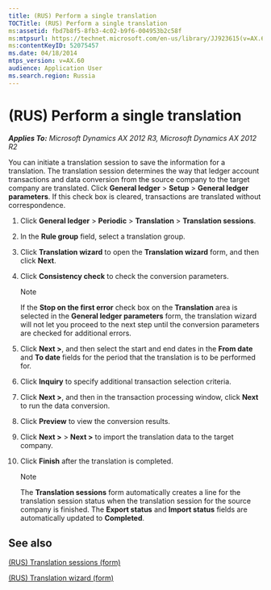 ```yaml
---
title: (RUS) Perform a single translation
TOCTitle: (RUS) Perform a single translation
ms:assetid: fbd7b8f5-8fb3-4c02-b9f6-004953b2c58f
ms:mtpsurl: https://technet.microsoft.com/en-us/library/JJ923615(v=AX.60)
ms:contentKeyID: 52075457
ms.date: 04/18/2014
mtps_version: v=AX.60
audience: Application User
ms.search.region: Russia
---
```


# (RUS) Perform a single translation 


_**Applies To:** Microsoft Dynamics AX 2012 R3, Microsoft Dynamics AX 2012 R2_

You can initiate a translation session to save the information for a translation. The translation session determines the way that ledger account transactions and data conversion from the source company to the target company are translated. Click **General ledger** \> **Setup** \> **General ledger parameters**. If this check box is cleared, transactions are translated without correspondence.

1.  Click **General ledger** \> **Periodic** \> **Translation** \> **Translation sessions**.

2.  In the **Rule group** field, select a translation group.

3.  Click **Translation wizard** to open the **Translation wizard** form, and then click **Next**.

4.  Click **Consistency check** to check the conversion parameters.
    

    > [!NOTE]
    > <P>If the <STRONG>Stop on the first error</STRONG> check box on the <STRONG>Translation</STRONG> area is selected in the <STRONG>General ledger parameters</STRONG> form, the translation wizard will not let you proceed to the next step until the conversion parameters are checked for additional errors.</P>



5.  Click **Next \>**, and then select the start and end dates in the **From date** and **To date** fields for the period that the translation is to be performed for.

6.  Click **Inquiry** to specify additional transaction selection criteria.

7.  Click **Next \>**, and then in the transaction processing window, click **Next** to run the data conversion.

8.  Click **Preview** to view the conversion results.

9.  Click **Next \>** \> **Next \>** to import the translation data to the target company.

10. Click **Finish** after the translation is completed.
    

    > [!NOTE]
    > <P>The <STRONG>Translation sessions</STRONG> form automatically creates a line for the translation session status when the translation session for the source company is finished. The <STRONG>Export status</STRONG> and <STRONG>Import status</STRONG> fields are automatically updated to <STRONG>Completed</STRONG>.</P>



## See also

[(RUS) Translation sessions (form)](https://technet.microsoft.com/en-us/library/jj852138\(v=ax.60\))

[(RUS) Translation wizard (form)](https://technet.microsoft.com/en-us/library/jj733514\(v=ax.60\))

  


